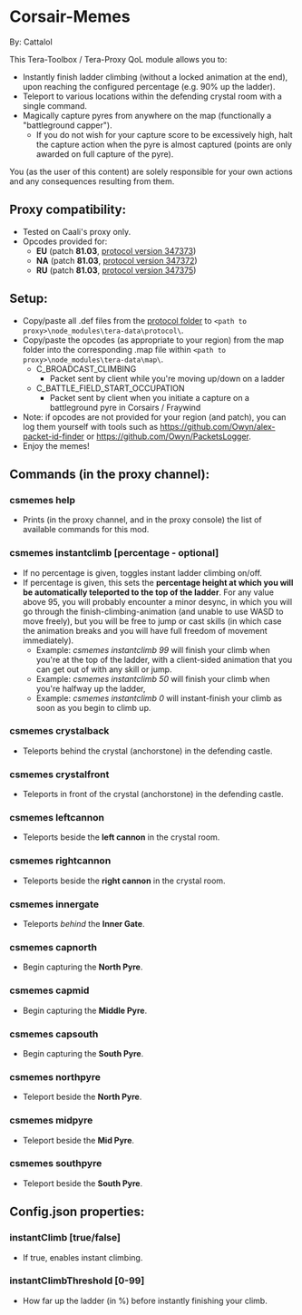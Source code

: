 # Corsair-Memes

By: Cattalol

This Tera-Toolbox / Tera-Proxy QoL module allows you to:
- Instantly finish ladder climbing (without a locked animation at the end), upon reaching the configured percentage (e.g. 90% up the ladder).
- Teleport to various locations within the defending crystal room with a single command.
- Magically capture pyres from anywhere on the map (functionally a "battleground capper").
  - If you do not wish for your capture score to be excessively high, halt the capture action when the pyre is almost captured (points are only awarded on full capture of the pyre).

You (as the user of this content) are solely responsible for your own actions and any consequences resulting from them.

## Proxy compatibility:
- Tested on Caali's proxy only.
- Opcodes provided for:
  - **EU** (patch **81.03**, [protocol version 347373](https://github.com/CattaLol/Corsair-Memes/blob/master/map/protocol.347373.map))
  - **NA** (patch **81.03**, [protocol version 347372](https://github.com/CattaLol/Corsair-Memes/blob/master/map/protocol.347372.map))
  - **RU** (patch **81.03**, [protocol version 347375](https://github.com/PinguinRei/Corsair-Memes/blob/master/map/protocol.347375.map))
  
## Setup:
- Copy/paste all .def files from the [protocol folder](https://github.com/CattaLol/Corsair-Memes/tree/master/protocol) to `<path to proxy>\node_modules\tera-data\protocol\`.
- Copy/paste the opcodes (as appropriate to your region) from the map folder into the corresponding .map file within `<path to proxy>\node_modules\tera-data\map\`.
  - C_BROADCAST_CLIMBING
    - Packet sent by client while you're moving up/down on a ladder
  - C_BATTLE_FIELD_START_OCCUPATION 
    - Packet sent by client when you initiate a capture on a battleground pyre in Corsairs / Fraywind
- Note: if opcodes are not provided for your region (and patch), you can log them yourself with tools such as https://github.com/Owyn/alex-packet-id-finder or https://github.com/Owyn/PacketsLogger.
- Enjoy the memes!

## Commands (in the proxy channel):
### csmemes help
- Prints (in the proxy channel, and in the proxy console) the list of available commands for this mod.
### csmemes instantclimb [percentage - optional]
- If no percentage is given, toggles instant ladder climbing on/off. 
- If percentage is given, this sets the **percentage height at which you will be automatically teleported to the top of the ladder**. For any value above 95, you will probably encounter a minor desync, in which you will go through
the finish-climbing-animation (and unable to use WASD to move freely), but you will be free to jump or cast skills (in which case the animation breaks and you will have full freedom of movement immediately).
   - Example: *csmemes instantclimb 99* will finish your climb when you're at the top of the ladder, with a client-sided animation that you can get out of with any skill or jump.
   - Example: *csmemes instantclimb 50* will finish your climb when you're halfway up the ladder, 
   - Example: *csmemes instantclimb 0* will instant-finish your climb as soon as you begin to climb up.
### csmemes crystalback
- Teleports behind the crystal (anchorstone) in the defending castle.
### csmemes crystalfront
- Teleports in front of the crystal (anchorstone) in the defending castle.
### csmemes leftcannon
- Teleports beside the **left cannon** in the crystal room.
### csmemes rightcannon
- Teleports beside the **right cannon** in the crystal room.
### csmemes innergate
- Teleports *behind* the **Inner Gate**.
### csmemes capnorth
- Begin capturing the **North Pyre**.
### csmemes capmid
- Begin capturing the **Middle Pyre**.
### csmemes capsouth
- Begin capturing the **South Pyre**.
### csmemes northpyre
- Teleport beside the **North Pyre**.
### csmemes midpyre
- Teleport beside the **Mid Pyre**.
### csmemes southpyre
- Teleport beside the **South Pyre**.

## Config.json properties:
### instantClimb [true/false]
- If true, enables instant climbing.
### instantClimbThreshold [0-99]
- How far up the ladder (in %) before instantly finishing your climb.
